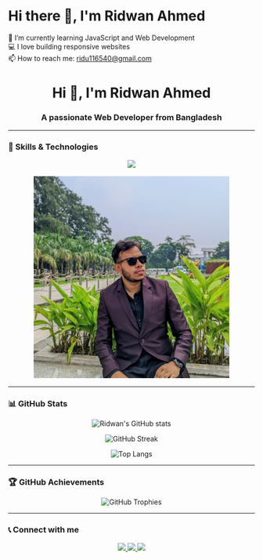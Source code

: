 

# Hi there 👋, I'm Ridwan Ahmed
🌱 I’m currently learning JavaScript and Web Development  
💻 I love building responsive websites  
📫 How to reach me: ridu116540@gmail.com  

<h1 align="center">Hi 👋, I'm Ridwan Ahmed</h1>
<h3 align="center">A passionate Web Developer from Bangladesh</h3>

---

### 🧠 Skills & Technologies
<p align="center">
  <img src="https://skillicons.dev/icons?i=html,css,js,react,nodejs,express,mongodb,python,java,c,cpp,flutter,figma" />
</p>

<p align="center">
  <img src="https://github.com/ridu101/ridu101/blob/main/IMG_20250920_164904.jpg" 
       alt="Full Stack Developer" 
       width="400"/>
</p>




---

### 📊 GitHub Stats
<div align="center">
  
  ![Ridwan's GitHub stats](https://github-readme-stats.vercel.app/api?username=ridu101&show_icons=true&theme=radical)

  ![GitHub Streak](https://github-readme-streak-stats.herokuapp.com/?user=ridu101&theme=radical)

  ![Top Langs](https://github-readme-stats.vercel.app/api/top-langs/?username=ridu101&layout=compact&theme=tokyonight)

</div>

---

### 🏆 GitHub Achievements
<div align="center">
  
  ![GitHub Trophies](https://github-profile-trophy.vercel.app/?username=ridu101&theme=radical&no-frame=false&no-bg=true&margin-w=4)

</div>

---

### 📞 Connect with me
<p align="center">
  <a href="https://www.linkedin.com/in/ridwan-ridu-696a53289/" target="_blank">
    <img src="https://img.shields.io/badge/LinkedIn-blue?style=flat&logo=linkedin" />
  </a>
  <a href="https://www.facebook.com/ridwan.ahmed.116540" target="_blank">
    <img src="https://img.shields.io/badge/Facebook-1877F2?style=flat&logo=facebook&logoColor=white" />
  </a>
  <a href="ridu116540@gmail.com">
    <img src="https://img.shields.io/badge/Gmail-D14836?style=flat&logo=gmail&logoColor=white" />
  </a>
</p>
